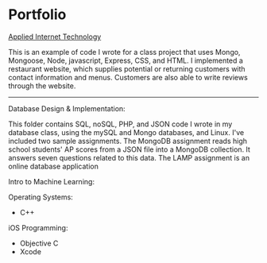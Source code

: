 # Portfolio

[Applied Internet Technology](./Applied%20Internet%20Technology)

This is an example of code I wrote for a class project that uses Mongo, Mongoose, Node, javascript, Express, CSS, and HTML.
I implemented a restaurant website, which supplies potential or returning customers with contact information and menus. Customers
are also able to write reviews through the website.

-------------------

Database Design & Implementation:

This folder contains SQL, noSQL, PHP, and JSON code I wrote in my database class, using the mySQL and Mongo databases, and Linux.
I've included two sample assignments. The MongoDB assignment reads high school students' AP scores from a JSON file into a 
MongoDB collection. It answers seven questions related to this data.
The LAMP assignment is an online database application 


Intro to Machine Learning:


Operating Systems:
- C++


iOS Programming:
- Objective C
- Xcode
